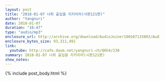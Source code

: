 ```yaml
---
layout: post
title: "2018-01-07 너희 출입을 지키리라(시편121편)"
author: "Yangnuri"
date: 2018-01-07
duration: "16:47"
type: "audio/mp3"
enclosure_url: http://archive.org/download/AudioJoiner180107133803/AudioJoiner180107133803.mp3
enclosure_bytes_size: 93,311,491
link:
  youtube: http://cafe.daum.net/yangnuri-ch/Q6h4/230
summary: 2018-01-07 너희 출입을 지키리라(시편121편)
show_notes:
---
```



{% include post_body.html %}

